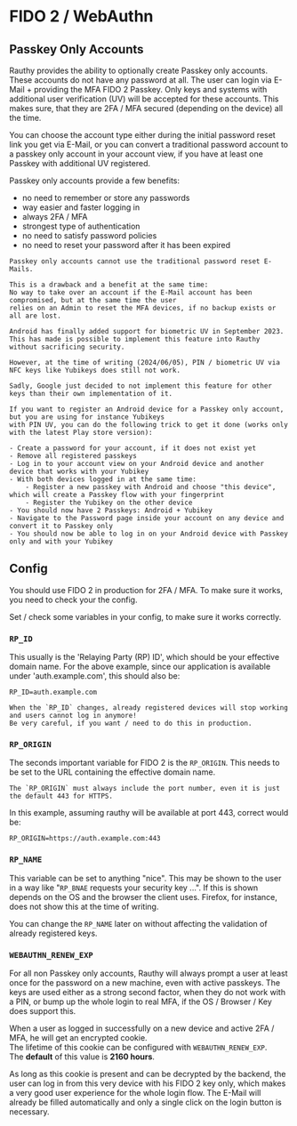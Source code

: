 # FIDO 2 / WebAuthn

## Passkey Only Accounts

Rauthy provides the ability to optionally create Passkey only accounts.    
These accounts do not have any password at all. The user can login via E-Mail + providing the MFA
FIDO 2 Passkey. Only keys and systems with additional user verification (UV) will be accepted for these accounts.
This makes sure, that they are 2FA / MFA secured (depending on the device) all the time.

You can choose the account type either during the initial password reset link you get via E-Mail, or you can
convert a traditional password account to a passkey only account in your account view, if you have at least
one Passkey with additional UV registered.

Passkey only accounts provide a few benefits:

- no need to remember or store any passwords
- way easier and faster logging in
- always 2FA / MFA
- strongest type of authentication
- no need to satisfy password policies
- no need to reset your password after it has been expired

```admonish caution
Passkey only accounts cannot use the traditional password reset E-Mails.

This is a drawback and a benefit at the same time:  
No way to take over an account if the E-Mail account has been compromised, but at the same time the user
relies on an Admin to reset the MFA devices, if no backup exists or all are lost.
```

```admonish info
Android has finally added support for biometric UV in September 2023.  
This has made is possible to implement this feature into Rauthy without sacrificing security.

However, at the time of writing (2024/06/05), PIN / biometric UV via NFC keys like Yubikeys does still not work. 

Sadly, Google just decided to not implement this feature for other keys than their own implementation of it.
```

```admonish tip
If you want to register an Android device for a Passkey only account, but you are using for instance Yubikeys
with PIN UV, you can do the following trick to get it done (works only with the latest Play store version):

- Create a password for your account, if it does not exist yet
- Remove all registered passkeys
- Log in to your account view on your Android device and another device that works with your Yubikey
- With both devices logged in at the same time:
    - Register a new passkey with Android and choose "this device", which will create a Passkey flow with your fingerprint
    - Register the Yubikey on the other device
- You should now have 2 Passkeys: Android + Yubikey
- Navigate to the Password page inside your account on any device and convert it to Passkey only
- You should now be able to log in on your Android device with Passkey only and with your Yubikey
```

## Config

You should use FIDO 2 in production for 2FA / MFA.
To make sure it works, you need to check your the config.

Set / check some variables in your config, to make sure it works correctly.

### `RP_ID`

This usually is the 'Relaying Party (RP) ID', which should be your effective domain name.
For the above example, since our application is available under 'auth.example.com', this should also be:

```
RP_ID=auth.example.com
```

```admonish caution
When the `RP_ID` changes, already registered devices will stop working and users cannot log in anymore!
Be very careful, if you want / need to do this in production.
```

### `RP_ORIGIN`

The seconds important variable for FIDO 2 is the `RP_ORIGIN`. This needs to be set to the URL containing the effective
domain name.

```admonish caution
The `RP_ORIGIN` must always include the port number, even it is just the default 443 for HTTPS.
```

In this example, assuming rauthy will be available at port 443, correct would be:

```
RP_ORIGIN=https://auth.example.com:443
```

### `RP_NAME`

This variable can be set to anything "nice".
This may be shown to the user in a way like "`RP_BNAE` requests your security key ...". If this is shown depends on the
OS and the browser the client uses. Firefox, for instance, does not show this at the time of writing.

You can change the `RP_NAME` later on without affecting the validation of already registered keys.

### `WEBAUTHN_RENEW_EXP`

For all non Passkey only accounts, Rauthy will always prompt a user at least once for the password on a new machine,
even with active
passkeys. The keys are used either as a strong second factor, when they do not work with a PIN, or bump up the whole
login to real MFA, if the OS / Browser / Key does support this.

When a user as logged in successfully on a new device and active 2FA / MFA, he will get an encrypted cookie.  
The lifetime of this cookie can be configured with `WEBAUTHN_RENEW_EXP`.  
The **default** of this value is **2160 hours**.

As long as this cookie is present and can be decrypted by the backend, the user can log in from this very
device with his FIDO 2 key only, which makes a very good user experience for the whole login flow. The E-Mail will
already be filled automatically and only a single click on the login button is necessary.
